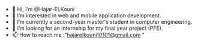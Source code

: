 - 👋 Hi, I’m @Hajar-ELKouni
- 👀 I’m interested in web and mobile application development.
- 🌱 I’m currently a second-year master's student in computer engineering.
- 💞️ I’m looking for an internship for my final year project (PFE).
- 📫 How to reach me :"hajarelkouni10101@gmail.com "


